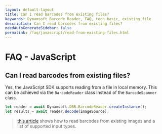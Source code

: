 ```yaml
---
layout: default-layout
title: Can I read barcodes from existing files?
keywords: Dynamsoft Barcode Reader, FAQ, tech basic, existing file
description: Can I read barcodes from existing files?
needAutoGenerateSidebar: false
permalink: /faq/javascript/read-from-existing-files.html
---
```


# FAQ - JavaScript

## Can I read barcodes from existing files?

Yes, the JavaScript SDK supports reading from a file in local memory. This can be achieved via the `BarcodeReader` class instead of the `BarcodeScanner` class.

```javascript
let reader = await Dynamsoft.DBR.BarcodeReader.createInstance();
let results = await reader.decode(imageSource);
```

> [this article](https://www.dynamsoft.com/barcode-reader/programming/javascript/samples-demos/helloworld-readfile.html) shows how to read barcodes from existing images and a list of supported input types.
